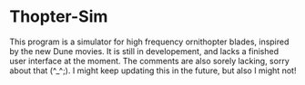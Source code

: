 # Thopter-Sim
This program is a simulator for high frequency ornithopter blades, inspired by the new Dune movies. It is still in developement, and lacks a finished user interface at the moment. The comments are also sorely lacking, sorry about that (^_^;). I might keep updating this in the future, but also I might not! 

